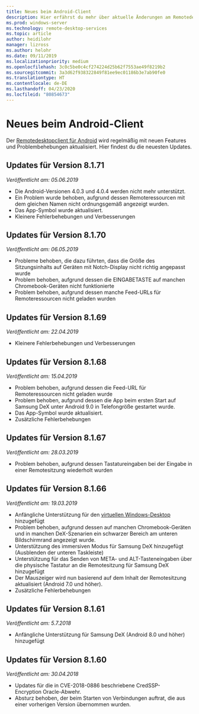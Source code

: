 ```yaml
---
title: Neues beim Android-Client
description: Hier erfährst du mehr über aktuelle Änderungen am Remotedesktopclient für Android.
ms.prod: windows-server
ms.technology: remote-desktop-services
ms.topic: article
author: heidilohr
manager: lizross
ms.author: helohr
ms.date: 09/11/2019
ms.localizationpriority: medium
ms.openlocfilehash: 3c0c5be0c4cf274224d25b62f7553ae49f8219b2
ms.sourcegitcommit: 3a3d62f938322849f81ee9ec01186b3e7ab90fe0
ms.translationtype: HT
ms.contentlocale: de-DE
ms.lasthandoff: 04/23/2020
ms.locfileid: "80854673"
---
```

# <a name="whats-new-in-the-android-client"></a>Neues beim Android-Client

Der [Remotedesktopclient für Android](remote-desktop-android.md) wird regelmäßig mit neuen Features und Problembehebungen aktualisiert. Hier findest du die neuesten Updates.

## <a name="updates-for-version-8171"></a>Updates für Version 8.1.71

*Veröffentlicht am: 05.06.2019*

- Die Android-Versionen 4.0.3 und 4.0.4 werden nicht mehr unterstützt.
- Ein Problem wurde behoben, aufgrund dessen Remoteressourcen mit dem gleichen Namen nicht ordnungsgemäß angezeigt wurden.
- Das App-Symbol wurde aktualisiert.
- Kleinere Fehlerbehebungen und Verbesserungen

## <a name="updates-for-version-8170"></a>Updates für Version 8.1.70

*Veröffentlicht am: 06.05.2019*

- Probleme behoben, die dazu führten, dass die Größe des Sitzungsinhalts auf Geräten mit Notch-Display nicht richtig angepasst wurde
- Problem behoben, aufgrund dessen die EINGABETASTE auf manchen Chromebook-Geräten nicht funktionierte
- Problem behoben, aufgrund dessen manche Feed-URLs für Remoteressourcen nicht geladen wurden

## <a name="updates-for-version-8169"></a>Updates für Version 8.1.69

*Veröffentlicht am: 22.04.2019*

- Kleinere Fehlerbehebungen und Verbesserungen

## <a name="updates-for-version-8168"></a>Updates für Version 8.1.68

*Veröffentlicht am: 15.04.2019*

- Problem behoben, aufgrund dessen die Feed-URL für Remoteressourcen nicht geladen wurde
- Problem behoben, aufgrund dessen die App beim ersten Start auf Samsung DeX unter Android 9.0 in Telefongröße gestartet wurde.
- Das App-Symbol wurde aktualisiert.
- Zusätzliche Fehlerbehebungen

## <a name="updates-for-version-8167"></a>Updates für Version 8.1.67

*Veröffentlicht am: 28.03.2019*

- Problem behoben, aufgrund dessen Tastatureingaben bei der Eingabe in einer Remotesitzung wiederholt wurden

## <a name="updates-for-version-8166"></a>Updates für Version 8.1.66

*Veröffentlicht am: 19.03.2019*

- Anfängliche Unterstützung für den [virtuellen Windows-Desktop](https://aka.ms/wvd) hinzugefügt
- Problem behoben, aufgrund dessen auf manchen Chromebook-Geräten und in manchen DeX-Szenarien ein schwarzer Bereich am unteren Bildschirmrand angezeigt wurde.
- Unterstützung des immersiven Modus für Samsung DeX hinzugefügt (Ausblenden der unteren Taskleiste)
- Unterstützung für das Senden von META- und ALT-Tasteneingaben über die physische Tastatur an die Remotesitzung für Samsung DeX hinzugefügt
- Der Mauszeiger wird nun basierend auf dem Inhalt der Remotesitzung aktualisiert (Android 7.0 und höher).
- Zusätzliche Fehlerbehebungen

## <a name="updates-for-version-8161"></a>Updates für Version 8.1.61

*Veröffentlicht am: 5.7.2018*

- Anfängliche Unterstützung für Samsung DeX (Android 8.0 und höher) hinzugefügt

## <a name="updates-for-version-8160"></a>Updates für Version 8.1.60

*Veröffentlicht am: 30.04.2018*

- Updates für die in CVE-2018-0886 beschriebene CredSSP-Encryption Oracle-Abwehr.
- Absturz behoben, der beim Starten von Verbindungen auftrat, die aus einer vorherigen Version übernommen wurden.
